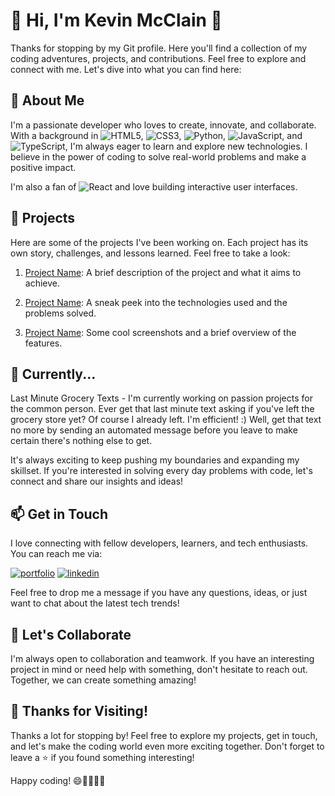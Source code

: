 # 👋 Hi, I'm Kevin McClain 🚀

Thanks for stopping by my Git profile. Here you'll find a collection of my coding adventures, projects, and contributions. Feel free to explore and connect with me. Let's dive into what you can find here:

## 🧐 About Me

I'm a passionate developer who loves to create, innovate, and collaborate. With a background in ![HTML5](https://img.shields.io/badge/-HTML5-E34F26?logo=html5&logoColor=white), ![CSS3](https://img.shields.io/badge/-CSS3-1572B6?logo=css3&logoColor=white), ![Python](https://img.shields.io/badge/-Python-3776AB?logo=python&logoColor=white), ![JavaScript](https://img.shields.io/badge/-JavaScript-F7DF1E?logo=javascript&logoColor=black), and ![TypeScript](https://img.shields.io/badge/-TypeScript-3178C6?logo=typescript&logoColor=white), I'm always eager to learn and explore new technologies. I believe in the power of coding to solve real-world problems and make a positive impact.

I'm also a fan of ![React](https://img.shields.io/badge/-React-61DAFB?logo=react&logoColor=black) and love building interactive user interfaces.

## 💼 Projects

Here are some of the projects I've been working on. Each project has its own story, challenges, and lessons learned. Feel free to take a look:

1. [Project Name](link): A brief description of the project and what it aims to achieve.

2. [Project Name](link): A sneak peek into the technologies used and the problems solved.

3. [Project Name](link): Some cool screenshots and a brief overview of the features.

## 🌱 Currently...

Last Minute Grocery Texts - 
I'm currently working on passion projects for the common person. Ever get that last minute text asking if you've left the grocery store yet? Of course I already left. I'm efficient! :) Well, get that text no more by sending an automated message before you leave to make certain there's nothing else to get.

It's always exciting to keep pushing my boundaries and expanding my skillset. If you're interested in solving every day problems with code, let's connect and share our insights and ideas!

## 📫 Get in Touch

I love connecting with fellow developers, learners, and tech enthusiasts. You can reach me via:

[![portfolio](https://img.shields.io/badge/my_portfolio-000?style=for-the-badge&logo=ko-fi&logoColor=white)](https://kmcclain23.github.io/Kevin_McClain/)
[![linkedin](https://img.shields.io/badge/linkedin-0A66C2?style=for-the-badge&logo=linkedin&logoColor=white)](https://www.linkedin.com/in/kevin-mcclain-00003468/)

Feel free to drop me a message if you have any questions, ideas, or just want to chat about the latest tech trends!

## 🤝 Let's Collaborate

I'm always open to collaboration and teamwork. If you have an interesting project in mind or need help with something, don't hesitate to reach out. Together, we can create something amazing!

## 🎉 Thanks for Visiting!

Thanks a lot for stopping by! Feel free to explore my projects, get in touch, and let's make the coding world even more exciting together. Don't forget to leave a ⭐️ if you found something interesting!

Happy coding! 😄👩‍💻👨‍💻
